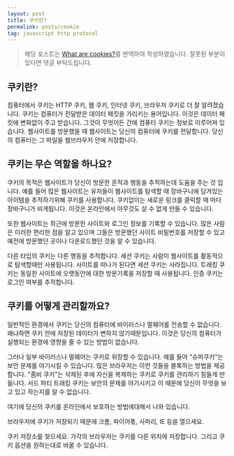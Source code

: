```yaml
---
layout: post
title: 쿠키란?
permalink: posts/cookie
tag: javascript http protocol
---
```


> 해당 포스트는 [What are cookies?](https://us.norton.com/internetsecurity-how-to-what-are-cookies.html)를 번역하여 작성하였습니다. 잘못된 부분이 있다면 댓글 부탁드립니다.

## 쿠키란?

컴퓨터에서 쿠키는 HTTP 쿠키, 웹 쿠키, 인터넷 쿠키, 브라우저 쿠키로 더 잘 알려졌습니다. 쿠키는 컴퓨터가 전달받은 데이터 패킷을 가리키는 용어입니다. 이것은 데이터 패킷에 변화없이 주고 받습니다. 그것이 무엇이든 간에 컴퓨터 쿠키는 정보로 이루어져 있습니다. 웹사이트를 방문했을 때 웹사이트는 당신의 컴퓨터에 쿠키를 전달합니다. 당신의 컴퓨터는 그 파일을 웹브라우저 안에 저장합니다.

## 쿠키는 무슨 역할을 하나요?

쿠키의 목적은 웹사이트가 당신이 방문한 흔적과 행동을 추적하는데 도움을 주는 것 입니다. 예를 들어 많은 웹사이트는 유저들이 웹사이트를 탐색할 때 장바구니에 담겨있는 아이템을 추적하기위해 쿠키를 사용합니다. 쿠키없이는 새로운 링크를 클릭할 때 마다 장바구니가 비게됩니다. 이것은 온라인에서 아무것도 살 수 없게 만들 수 있습니다.

또한 웹사이트는 최근에 방문한 사이트와 로그인 정보를 기록할 수 있습니다. 많은 사람은 이러한 편리한 점을 알고 있으며 그들은 방문했던 사이트 비밀번호를 저장할 수 있고 예전에 방문했던 곳이나 다운로드했던 것을 알 수 있습니다.

다른 타입의 쿠키는 다른 행동을 추적합니다. 세션 쿠키는 사람이 웹사이트를 활동적으로 탐색할때만 사용됩니다. 사이트를 떠나가 된다면 세션 쿠키는 사라집니다. 트래킹 쿠키는 동일한 사이트에 오랫동안에 대한 방문기록을 저장할 때 사용됩니다. 인증 쿠키는 로그인 여부를 추적합니다.

## 쿠키를 어떻게 관리할까요?

일반적인 환경에서 쿠키는 당신의 컴퓨터에 바이러스나 멀웨어를 전송할 수 없습니다. 왜냐하면 쿠키 안에 저장된 데이터가 변하지 않기때문입니다. 이것은 당신의 컴퓨터가 실행되는 환경에 영향을 줄 수 있는 방법이 없습니다.

그러나 일부 바이러스나 멀웨어는 쿠키로 위장할 수 있습니다. 예를 들어 "슈퍼쿠키"는 보안 문제를 야기시킬 수 있습니다. 많은 브라우저는 이런 것들을 블록하는 방법을 제공합니다. "좀비 쿠키"는 삭제된 후에 자신을 복제하는 쿠키로 쿠키를 관리하기 힘들게 만듦니다. 서드 파티 트래킹 쿠키는 보안의 문제를 야기시키고 이 때문에 당신이 무엇을 보고 있고 하는지를 알 수 없습니다.

여기에 당신의 쿠키를 온라인에서 보호하는 방법에대해서 나와 있습니다.

브라우저에 쿠키가 저장되기 때문에 크롬, 파이어폯, 사파리, IE 등을 열으세요.

쿠키 저장소를 찾으세요. 가각의 브라우저는 쿠키를 다른 위치에 저장합니다. 그리고 쿠키 옵션을 원하는대로 바꿀 수 있습니다.
